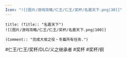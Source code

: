 ```yaml
---
Icon: "![[图片/游戏攻略/仁王/仁王/奖杯/名震天下.png|30]]"
---
```

```ad-common-bronze-trophy
title: (Title:: "名震天下")
![[图片/游戏攻略/仁王/仁王/奖杯/名震天下.png|100]]

(Comment:: "完成大坂之役・冬篇所有任务.")
```

#仁王/仁王/奖杯/DLC/义之继承者 #奖杯 #奖杯/铜
